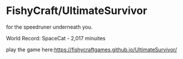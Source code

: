 # FishyCraft/UltimateSurvivor
for the speedruner underneath you. 

World Record: SpaceCat - 2,017 minuites

play the game here:https://fishycraftgames.github.io/UltimateSurvivor/
